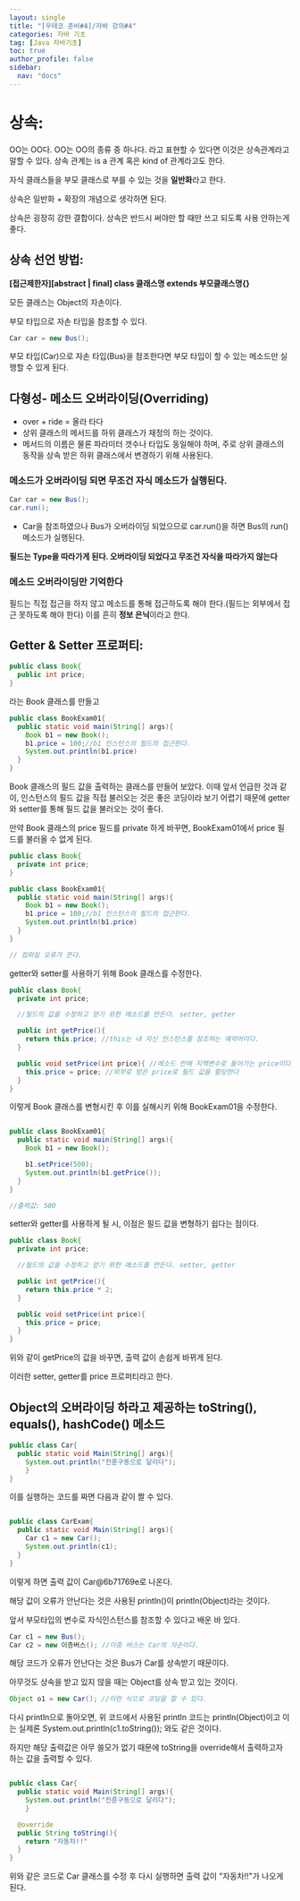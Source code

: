 ```yaml
---
layout: single
title: "[우테코 준비#4]/자바 강의#4"
categories: 자바 기초
tag: [Java 자바기초]
toc: true
author_profile: false
sidebar:
  nav: "docs"
---
```


# 상속:

OO는 OO다. OO는 OO의 종류 중 하나다. 라고 표현할 수 있다면 이것은 상속관계라고 말할 수 있다. 상속 관계는 is a 관계 혹은 kind of 관계라고도 한다.

자식 클래스들을 부모 클래스로 부를 수 있는 것을 **일반화**라고 한다.

상속은 일반화 + 확장의 개념으로 생각하면 된다.

상속은 굉장히 강한 결합이다. 상속은 반드시 써야만 할 때만 쓰고 되도록 사용 안하는게 좋다.

## 상속 선언 방법:

**[접근제한자][abstract | final] class 클래스명 extends 부모클래스명{}**

모든 클래스는 Object의 자손이다.

부모 타입으로 자손 타입을 참조할 수 있다.

```java
Car car = new Bus();
```

부모 타입(Car)으로 자손 타입(Bus)을 참조한다면 부모 타입이 할 수 있는 메소드만 실행할 수 있게 된다.

## 다형성- 메소드 오버라이딩(Overriding)

- over + ride = 올라 타다
- 상위 클래스의 메서드를 하위 클래스가 재정의 하는 것이다.
- 메서드의 이름은 물론 파라미터 갯수나 타입도 동일해야 하며, 주로 상위 클래스의 동작을 상속 받은 하위 클래스에서 변경하기 위해 사용된다.

### **메소드가 오버라이딩 되면 무조건 자식 메소드가 실행된다.**

```java
Car car = new Bus();
car.run();
```

- Car을 참조하였으나 Bus가 오버라이딩 되었으므로 car.run()을 하면 Bus의 run()메소드가 실행된다.

**필드는 Type을 따라가게 된다. 오버라이딩 되었다고 무조건 자식을 따라가지 않는다**

### **메소드 오버라이딩만 기억한다**

필드는 직접 접근을 하지 않고 메소드를 통해 접근하도록 해야 한다.(필드는 외부에서 접근 못하도록 해야 한다) 이를 흔히 **정보 은닉**이라고 한다.

## Getter & Setter 프로퍼티:

```java
public class Book{
  public int price;
}
```

라는 Book 클래스를 만들고

```java
public class BookExam01{
  public static void main(String[] args){
    Book b1 = new Book();
    b1.price = 100;//b1 인스턴스의 필드의 접근한다.
    System.out.println(b1.price)
  }
}

```

Book 클래스의 필드 값을 출력하는 클래스를 만들어 보았다. 이때 앞서 언급한 것과 같이, 인스턴스의 필드 값을 직접 불러오는 것은 좋은 코딩이라 보기 어렵기 때문에 getter와 setter를 통해 필드 값을 불러오는 것이 좋다.

만약 Book 클래스의 price 필드를 private 하게 바꾸면, BookExam01에서 price 필드를 불러올 수 없게 된다.

```java
public class Book{
  private int price;
}
```

```java
public class BookExam01{
  public static void main(String[] args){
    Book b1 = new Book();
    b1.price = 100;//b1 인스턴스의 필드의 접근한다.
    System.out.println(b1.price)
  }
}

// 컴파일 오류가 뜬다.
```

getter와 setter를 사용하기 위해 Book 클래스를 수정한다.

```java
public class Book{
  private int price;

  //필드의 값을 수정하고 얻기 위한 메소드를 만든다. setter, getter

  public int getPrice(){
    return this.price; //this는 내 자신 인스턴스를 참조하는 예약어이다.
  }

  public void setPrice(int price){ //메소드 안에 지역변수로 들어가는 price이다.
    this.price = price; //외부로 받은 price로 필드 값을 할당한다
  }
}
```

이렇게 Book 클래스를 변형시킨 후 이를 실해시키 위해 BookExam01을 수정한다.

```java

public class BookExam01{
  public static void main(String[] args){
    Book b1 = new Book();

    b1.setPrice(500);
    System.out.println(b1.getPrice());
  }
}

//출력값: 500

```

setter와 getter를 사용하게 될 시, 이점은 필드 값을 변형하기 쉽다는 점이다.

```java
public class Book{
  private int price;

  //필드의 값을 수정하고 얻기 위한 메소드를 만든다. setter, getter

  public int getPrice(){
    return this.price * 2;
  }

  public void setPrice(int price){
    this.price = price;
  }
}
```

위와 같이 getPrice의 값을 바꾸면, 출력 값이 손쉽게 바뀌게 된다.

이러한 setter, getter를 price 프로퍼티라고 한다.

## Object의 오버라이딩 하라고 제공하는 toString(), equals(), hashCode() 메소드

```java
public class Car{
  public static void Main(String[] args){
    System.out.println("전륜구동으로 달리다");
    }
}
```

이를 실행하는 코드를 짜면 다음과 같이 짤 수 있다.

```java

public class CarExam{
  public static void Main(String[] args){
    Car c1 = new Car();
    System.out.println(c1);
  }
}
```

이렇게 하면 출력 값이 Car@6b71769e로 나온다.

해당 값이 오류가 안난다는 것은 사용된 println()이 println(Object)라는 것이다.

앞서 부모타입의 변수로 자식인스턴스를 참조할 수 있다고 배운 바 있다.

```java
Car c1 = new Bus();
Car c2 = new 이층버스(); //이층 버스는 Car의 자손이다.
```

해당 코드가 오류가 안난다는 것은 Bus가 Car를 상속받기 때문이다.

아무것도 상속을 받고 있지 않을 때는 Object를 상속 받고 있는 것이다.

```java
Object o1 = new Car(); //이런 식으로 코딩을 할 수 있다.
```

다시 println으로 돌아오면, 위 코드에서 사용된 println 코드는 println(Object)이고 이는 실제론 System.out.println(c1.toString()); 와도 같은 것이다.

하지만 해당 출력값은 아무 쓸모가 없기 때문에 toString을 override해서 출력하고자 하는 값을 출력할 수 있다.

```java

public class Car{
  public static void Main(String[] args){
    System.out.println("전륜구동으로 달리다");
    }

  @override
  public String toString(){
    return "자동차!!"
  }
}

```

위와 같은 코드로 Car 클래스를 수정 후 다시 실행하면 출력 값이 "자동차!!"가 나오게 된다.
